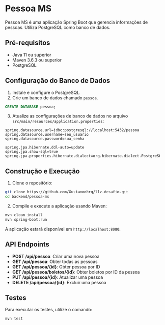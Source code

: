 
# Pessoa MS

Pessoa MS é uma aplicação Spring Boot que gerencia informações de pessoas. Utiliza PostgreSQL como banco de dados.

## Pré-requisitos

- Java 11 ou superior
- Maven 3.6.3 ou superior
- PostgreSQL

## Configuração do Banco de Dados

1. Instale e configure o PostgreSQL.
2. Crie um banco de dados chamado `pessoa`.

```sql
CREATE DATABASE pessoa;
```

3. Atualize as configurações de banco de dados no arquivo `src/main/resources/application.properties`:

```properties
spring.datasource.url=jdbc:postgresql://localhost:5432/pessoa
spring.datasource.username=seu_usuario
spring.datasource.password=sua_senha

spring.jpa.hibernate.ddl-auto=update
spring.jpa.show-sql=true
spring.jpa.properties.hibernate.dialect=org.hibernate.dialect.PostgreSQLDialect
```

## Construção e Execução

1. Clone o repositório:

```bash
git clone https://github.com/Gustavoohrq/llz-desafio.git
cd backend/pessoa-ms
```

2. Compile e execute a aplicação usando Maven:

```bash
mvn clean install
mvn spring-boot:run
```

A aplicação estará disponível em `http://localhost:8080`.

## API Endpoints
- **POST /api/pessoa**: Criar uma nova pessoa
- **GET /api/pessoa**: Obter todas as pessoas
- **GET /api/pessoa/{id}**: Obter pessoa por ID
- **GET /api/pessoa/boletos/{id}**: Obter boletos por ID da pessoa
- **PUT /api/pessoa/{id}**: Atualizar uma pessoa
- **DELETE /api/pessoa/{id}**: Excluir uma pessoa

## Testes

Para executar os testes, utilize o comando:

```bash
mvn test
```

